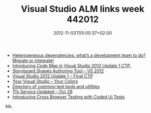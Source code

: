 ﻿---
title: "Visual Studio ALM links week 442012"
description: ""
date: 2012-11-03T05:00:37+02:00
draft: false
tags: [Tfs]
categories: [Team Foundation Server]
---
- [Heterogeneous dependencies: what’s a development team to do? Migrate or integrate!](http://blogs.msdn.com/b/visualstudioalm/archive/2012/10/24/heterogeneous-dependencies-what-s-a-development-team-to-do-migrate-or-integrate.aspx)
- [Introducing Code Map in Visual Studio 2012 Update 1 CTP.](http://blogs.msdn.com/b/visualstudioalm/archive/2012/10/26/introducing-code-map-in-visual-studio-2012-update-1-ctp.aspx)
- [Storyboard Shapes Authoring Tool – VS 2012](http://mohamedradwan.wordpress.com/2012/10/28/storyboard-shapes-authoring-tool-visual-studio-2012/)
- [Visual Studio 2012 Update 1 – Final CTP](http://blogs.msdn.com/b/bharry/archive/2012/10/29/visual-studio-2012-update-1-final-ctp.aspx)
- [Your Visual Studio – Your Colors](http://blogs.msdn.com/b/visualstudio/archive/2012/10/29/your-visual-studio-your-colors.aspx)
- [Directory of common test tools and utilities](http://blogs.msdn.com/b/visualstudioalm/archive/2012/10/30/directory-of-common-test-tools-and-utilities.aspx?utm_source=twitterfeed&amp;utm_medium=twitter)
- [Tfs Service Updated – Oct 29](http://tfspreview.com/en-us/home/news/2012/oct-29/)
- [Introducing Cross Browser Testing with Coded Ui Tests](http://blogs.msdn.com/b/visualstudioalm/archive/2012/10/30/introducing-cross-browser-testing-with-coded-ui-tests.aspx)

Alk.

